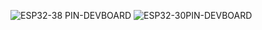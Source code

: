 ![ESP32-38 PIN-DEVBOARD](https://github.com/user-attachments/assets/6fd40120-59c2-4371-8808-285b6a5190b3)
![ESP32-30PIN-DEVBOARD](https://github.com/user-attachments/assets/6d2c3262-259c-4f50-93d2-ef06276f457c)
